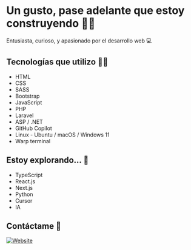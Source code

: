 # Un gusto, pase adelante que estoy construyendo :construction::construction_worker:

Entusiasta, curioso, y apasionado por el desarrollo web :computer:

## Tecnologías que utilizo :technologist:

- HTML
- CSS
- SASS
- Bootstrap
- JavaScript
- PHP
- Laravel
- ASP / .NET
- GitHub Copilot
- Linux - Ubuntu / macOS / Windows 11
- Warp terminal

## Estoy explorando... :dart:

- TypeScript
- React.js
- Next.js
- Python
- Cursor
- IA

## Contáctame :handshake:

[![Website](https://img.shields.io/website?url=https%3A%2F%2Fwww.linkedin.com%2Fin%2Fone-victus&up_message=Open&up_color=%23ffffff&down_message=Open&down_color=%23ffffff&logo=linkedin&label=LinkdIn&labelColor=%230A66C2&link=https%3A%2F%2Fwww.linkedin.com%2Fin%2Fone-victus)](https://www.linkedin.com/in/one-victus)